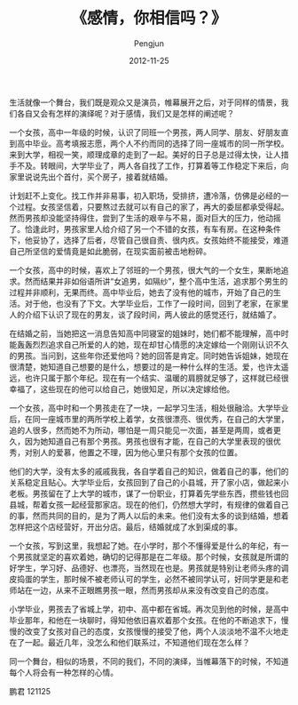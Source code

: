 ﻿---
layout: post
title: '《感情，你相信吗？》'
date: 2012-11-25
author: Pengjun
tags: 思想
---
生活就像一个舞台，我们既是观众又是演员，帷幕展开之后，对于同样的情景，我们各自又会有怎样的演绎呢？对于感情，我们又是怎样的阐述呢？

一个女孩，高中一年级的时候，认识了同班一个男孩，两人同学、朋友、好朋友直到高中毕业。高考填报志愿，两个人不约而同的选择了同一座城市的同一所学校。来到大学，相视一笑，顺理成章的走到了一起。美好的日子总是过得太快，让人措手不及。转眼间，大学毕业了，两人各自找了工作，打算着等工作稳定下来后，向家里说说先出个首付，买个房子，接着就结婚。

计划赶不上变化。找工作并非易事，初入职场，受排挤，遭冷落，仿佛是必经的一个过程。女孩坚信着，只要熬过去就可以有自己的家了，再大的委屈都承受得起。然而男孩却没能坚持得住，尝到了生活的艰辛与不易，面对巨大的压力，他动摇了。恰逢此时，男孩家里人给介绍了另一个不错的女孩，有车有房。在这种条件下，他妥协了，选择了后者，尽管自己很自责、很内疚。女孩始终不能接受，难道自己所坚信的爱情竟是如此脆弱，在现实面前被击地粉碎。

一个女孩，高中的时候，喜欢上了邻班的一个男孩，很大气的一个女生，果断地追求。然而结果并非如俗语所讲“女追男，如隔纱”，整个高中生活，追求那个男生的过程并非顺利，无果而终。高中毕业后，她去了没有他的城市，开始了自己的生活。对于他，也没有了下文。大学毕业后，工作了一段时间，回到了老家，在家里人的介绍下认识了现在的男友，谈了段时间，两人彼此的感觉还行，就结婚了。

在结婚之前，当她把这一消息告知高中同寝室的姐妹时，她们都不能理解，高中时能轰轰烈烈追求自己所爱的人的她，现在却甘心情愿的决定嫁给一个刚刚认识不久的男孩。当问到，这些年你还爱他吗？她的回答是肯定。同时她告诉姐妹，她现在很清楚，她知道自己想要的是什么，想要过的是一种什么样的生活。爱，也许太遥远，也许只属于那个年纪。现在有一个结实、温暖的肩膀就足够了，这样就已经很幸福了，这些现在的他可以给自己，她很知足，所以决定嫁给他。

一个女孩，高中时和一个男孩走在了一块，一起学习生活，相处很融洽。大学毕业后，在同一座城市里的两所学校上着学，女孩很漂亮、很优秀，在自己的大学里，追的人很多，然而她不为所动，哪怕是一周只能见一次面，甚至是两周，或者更久，因为她知道自己有那个男孩。男孩也很有才能，在自己的大学里表现的很优秀，对别人的爱慕，他置之不理，因为他心里只有那个女孩的位置。

他们的大学，没有太多的戚戚我我，各自学着自己的知识，做着自己的事，他们的关系稳定且贴心。大学毕业后，女孩回到了自己的小县城，开了家小店，做起来小老板。男孩留在了上大学的城市，谋了一份职业，打算着先学些东西，攒些钱也回县城，帮着女孩一起经营那家店。现在的他们，仍然想大学时，有规律的做着自己的事，然而共同的目的，是为了两人以后的未来。他们没有太多的谈到结婚，想着怎样把这个店经营好，开出分店。最后，结婚就成了水到渠成的事。

一个女孩，写到这里，我想起了她。在小学时，那个不懂得爱是什么的年纪，有一个男孩就坚定的喜欢着她，确切的记得那是在二年级。那个时候，女孩就是所谓的好学生，学习好、品德好、也漂亮，当然现在也是。男孩就是特别让老师头疼的调皮捣蛋的学生，那时候不被老师认可的学生，必然不被同学认可，好同学更是和老师站在一边，从来不正眼瞧男孩一眼，然而男孩却从来没有改变自己的态度。

小学毕业，男孩去了省城上学，初中、高中都在省城。再次见到他的时候，是高中毕业那年，和他在一块聊时，得知他依旧喜欢着那个女孩。在他的不断追求下，慢慢的改变了女孩对自己的态度，女孩慢慢的接受了他，两个人淡淡地不温不火地走在了一起。最近几年，没怎么和他们联系过，不知道他们现在怎么样？
 
同一个舞台，相似的场景，不同的我们，不同的演绎，当帷幕落下的时候，不知道每个人将会有一种怎样的心情。

鹏君
121125